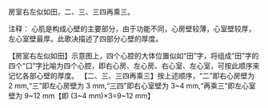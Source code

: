 房室右左似如田，二、三、三四再乘三。

注释：
心肌是构成心壁的主要部分，由于功能不同，心房壁较薄，心室壁较厚，左心室壁最厚。此歌决描述了四部分心壁的厚度。

【房室右左似如田】示意图上，四个心腔的大体位置似如“田”字，将组成“田”字的四个“口”字比喻为四个心腔，即右心房、左心房、右心室、左心室，可按此顺序来记忆各部心壁的厚度。
【二、三、三四再乘三】按上述顺序，“二”即右心房壁为 2 mm,“三”即左心房壁为 3 mm,“三四”即右心室壁为 3~4 mm,“再乘三”即左心室壁为 9~12 mm【即 (3~4 mm)×3=9~12 mm】